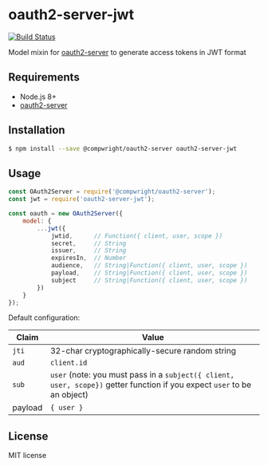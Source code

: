 # oauth2-server-jwt

[![Build Status](https://travis-ci.org/compwright/oauth2-server-jwt.svg?branch=master)](https://travis-ci.org/compwright/oauth2-server-jwt)

Model mixin for [oauth2-server](https://github.com/compwright/node-oauth2-server) to generate access tokens in JWT format

## Requirements

* Node.js 8+
* [oauth2-server](https://github.com/compwright/node-oauth2-server)

## Installation

```bash
$ npm install --save @compwright/oauth2-server oauth2-server-jwt
```

## Usage

```javascript
const OAuth2Server = require('@compwright/oauth2-server');
const jwt = require('oauth2-server-jwt');

const oauth = new OAuth2Server({
    model: {
        ...jwt({
            jwtid,      // Function({ client, user, scope })
            secret,     // String
            issuer,     // String
            expiresIn,  // Number
            audience,   // String|Function({ client, user, scope })
            payload,    // String|Function({ client, user, scope })
            subject     // String|Function({ client, user, scope })
        })
    }
});
```

Default configuration:

Claim   |   Value
--------|--------
`jti`   | 32-char cryptographically-secure random string
`aud`   | `client.id`
`sub`   | `user` (note: you must pass in a `subject({ client, user, scope})` getter function if you expect `user` to be an object)
payload | `{ user }`

## License

MIT license
